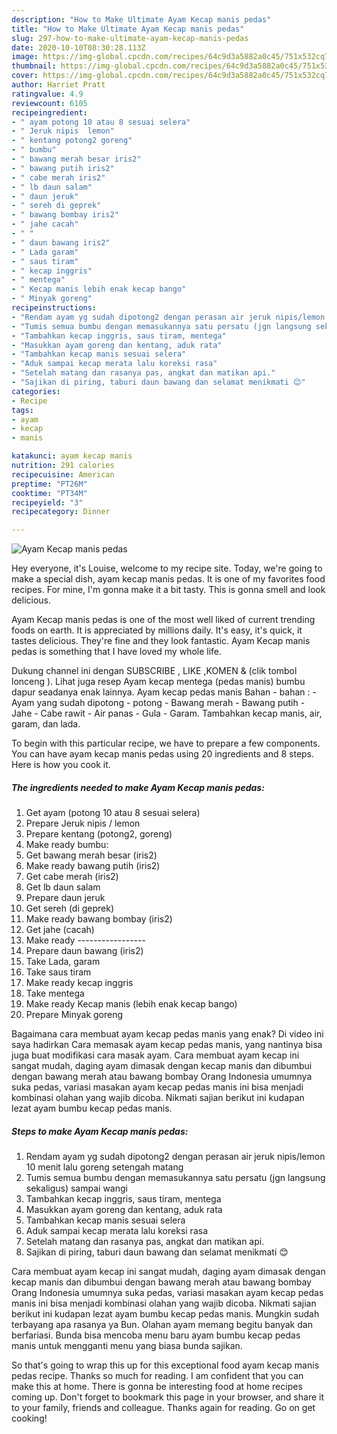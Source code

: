 ```yaml
---
description: "How to Make Ultimate Ayam Kecap manis pedas"
title: "How to Make Ultimate Ayam Kecap manis pedas"
slug: 297-how-to-make-ultimate-ayam-kecap-manis-pedas
date: 2020-10-10T08:30:28.113Z
image: https://img-global.cpcdn.com/recipes/64c9d3a5882a0c45/751x532cq70/ayam-kecap-manis-pedas-foto-resep-utama.jpg
thumbnail: https://img-global.cpcdn.com/recipes/64c9d3a5882a0c45/751x532cq70/ayam-kecap-manis-pedas-foto-resep-utama.jpg
cover: https://img-global.cpcdn.com/recipes/64c9d3a5882a0c45/751x532cq70/ayam-kecap-manis-pedas-foto-resep-utama.jpg
author: Harriet Pratt
ratingvalue: 4.9
reviewcount: 6105
recipeingredient:
- " ayam potong 10 atau 8 sesuai selera"
- " Jeruk nipis  lemon"
- " kentang potong2 goreng"
- " bumbu"
- " bawang merah besar iris2"
- " bawang putih iris2"
- " cabe merah iris2"
- " lb daun salam"
- " daun jeruk"
- " sereh di geprek"
- " bawang bombay iris2"
- " jahe cacah"
- " "
- " daun bawang iris2"
- " Lada garam"
- " saus tiram"
- " kecap inggris"
- " mentega"
- " Kecap manis lebih enak kecap bango"
- " Minyak goreng"
recipeinstructions:
- "Rendam ayam yg sudah dipotong2 dengan perasan air jeruk nipis/lemon 10 menit lalu goreng setengah matang"
- "Tumis semua bumbu dengan memasukannya satu persatu (jgn langsung sekaligus) sampai wangi"
- "Tambahkan kecap inggris, saus tiram, mentega"
- "Masukkan ayam goreng dan kentang, aduk rata"
- "Tambahkan kecap manis sesuai selera"
- "Aduk sampai kecap merata lalu koreksi rasa"
- "Setelah matang dan rasanya pas, angkat dan matikan api."
- "Sajikan di piring, taburi daun bawang dan selamat menikmati 😊"
categories:
- Recipe
tags:
- ayam
- kecap
- manis

katakunci: ayam kecap manis 
nutrition: 291 calories
recipecuisine: American
preptime: "PT26M"
cooktime: "PT34M"
recipeyield: "3"
recipecategory: Dinner

---
```



![Ayam Kecap manis pedas](https://img-global.cpcdn.com/recipes/64c9d3a5882a0c45/751x532cq70/ayam-kecap-manis-pedas-foto-resep-utama.jpg)

Hey everyone, it's Louise, welcome to my recipe site. Today, we're going to make a special dish, ayam kecap manis pedas. It is one of my favorites food recipes. For mine, I'm gonna make it a bit tasty. This is gonna smell and look delicious.

Ayam Kecap manis pedas is one of the most well liked of current trending foods on earth. It is appreciated by millions daily. It's easy, it's quick, it tastes delicious. They're fine and they look fantastic. Ayam Kecap manis pedas is something that I have loved my whole life.

Dukung channel ini dengan SUBSCRIBE , LIKE ,KOMEN &amp; (clik tombol lonceng ). Lihat juga resep Ayam kecap mentega (pedas manis) bumbu dapur seadanya enak lainnya. Ayam kecap pedas manis Bahan - bahan : - Ayam yang sudah dipotong - potong - Bawang merah - Bawang putih - Jahe - Cabe rawit - Air panas - Gula - Garam. Tambahkan kecap manis, air, garam, dan lada.


To begin with this particular recipe, we have to prepare a few components. You can have ayam kecap manis pedas using 20 ingredients and 8 steps. Here is how you cook it.

<!--inarticleads1-->

##### The ingredients needed to make Ayam Kecap manis pedas:

1. Get  ayam (potong 10 atau 8 sesuai selera)
1. Prepare  Jeruk nipis / lemon
1. Prepare  kentang (potong2, goreng)
1. Make ready  bumbu:
1. Get  bawang merah besar (iris2)
1. Make ready  bawang putih (iris2)
1. Get  cabe merah (iris2)
1. Get  lb daun salam
1. Prepare  daun jeruk
1. Get  sereh (di geprek)
1. Make ready  bawang bombay (iris2)
1. Get  jahe (cacah)
1. Make ready  -----------------
1. Prepare  daun bawang (iris2)
1. Take  Lada, garam
1. Take  saus tiram
1. Make ready  kecap inggris
1. Take  mentega
1. Make ready  Kecap manis (lebih enak kecap bango)
1. Prepare  Minyak goreng


Bagaimana cara membuat ayam kecap pedas manis yang enak? Di video ini saya hadirkan Cara memasak ayam kecap pedas manis, yang nantinya bisa juga buat modifikasi cara masak ayam. Cara membuat ayam kecap ini sangat mudah, daging ayam dimasak dengan kecap manis dan dibumbui dengan bawang merah atau bawang bombay Orang Indonesia umumnya suka pedas, variasi masakan ayam kecap pedas manis ini bisa menjadi kombinasi olahan yang wajib dicoba. Nikmati sajian berikut ini kudapan lezat ayam bumbu kecap pedas manis. 

<!--inarticleads2-->

##### Steps to make Ayam Kecap manis pedas:

1. Rendam ayam yg sudah dipotong2 dengan perasan air jeruk nipis/lemon 10 menit lalu goreng setengah matang
1. Tumis semua bumbu dengan memasukannya satu persatu (jgn langsung sekaligus) sampai wangi
1. Tambahkan kecap inggris, saus tiram, mentega
1. Masukkan ayam goreng dan kentang, aduk rata
1. Tambahkan kecap manis sesuai selera
1. Aduk sampai kecap merata lalu koreksi rasa
1. Setelah matang dan rasanya pas, angkat dan matikan api.
1. Sajikan di piring, taburi daun bawang dan selamat menikmati 😊


Cara membuat ayam kecap ini sangat mudah, daging ayam dimasak dengan kecap manis dan dibumbui dengan bawang merah atau bawang bombay Orang Indonesia umumnya suka pedas, variasi masakan ayam kecap pedas manis ini bisa menjadi kombinasi olahan yang wajib dicoba. Nikmati sajian berikut ini kudapan lezat ayam bumbu kecap pedas manis. Mungkin sudah terbayang apa rasanya ya Bun. Olahan ayam memang begitu banyak dan berfariasi. Bunda bisa mencoba menu baru ayam bumbu kecap pedas manis untuk mengganti menu yang biasa bunda sajikan. 

So that's going to wrap this up for this exceptional food ayam kecap manis pedas recipe. Thanks so much for reading. I am confident that you can make this at home. There is gonna be interesting food at home recipes coming up. Don't forget to bookmark this page in your browser, and share it to your family, friends and colleague. Thanks again for reading. Go on get cooking!
